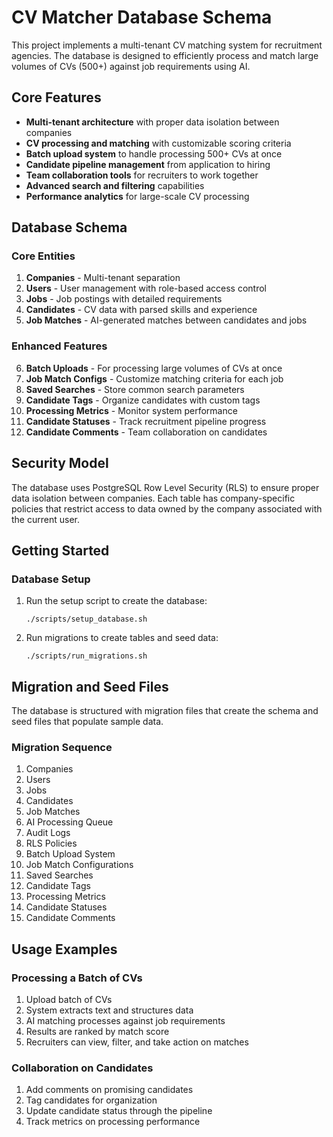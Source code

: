 # CV Matcher Database Schema

This project implements a multi-tenant CV matching system for recruitment agencies. The database is designed to efficiently process and match large volumes of CVs (500+) against job requirements using AI.

## Core Features

- **Multi-tenant architecture** with proper data isolation between companies
- **CV processing and matching** with customizable scoring criteria
- **Batch upload system** to handle processing 500+ CVs at once
- **Candidate pipeline management** from application to hiring
- **Team collaboration tools** for recruiters to work together
- **Advanced search and filtering** capabilities
- **Performance analytics** for large-scale CV processing

## Database Schema

### Core Entities

1. **Companies** - Multi-tenant separation
2. **Users** - User management with role-based access control
3. **Jobs** - Job postings with detailed requirements
4. **Candidates** - CV data with parsed skills and experience
5. **Job Matches** - AI-generated matches between candidates and jobs

### Enhanced Features

6. **Batch Uploads** - For processing large volumes of CVs at once
7. **Job Match Configs** - Customize matching criteria for each job
8. **Saved Searches** - Store common search parameters
9. **Candidate Tags** - Organize candidates with custom tags
10. **Processing Metrics** - Monitor system performance
11. **Candidate Statuses** - Track recruitment pipeline progress
12. **Candidate Comments** - Team collaboration on candidates

## Security Model

The database uses PostgreSQL Row Level Security (RLS) to ensure proper data isolation between companies. Each table has company-specific policies that restrict access to data owned by the company associated with the current user.

## Getting Started

### Database Setup

1. Run the setup script to create the database:
   ```
   ./scripts/setup_database.sh
   ```

2. Run migrations to create tables and seed data:
   ```
   ./scripts/run_migrations.sh
   ```

## Migration and Seed Files

The database is structured with migration files that create the schema and seed files that populate sample data.

### Migration Sequence

1. Companies
2. Users
3. Jobs
4. Candidates
5. Job Matches
6. AI Processing Queue
7. Audit Logs
8. RLS Policies
9. Batch Upload System
10. Job Match Configurations
11. Saved Searches
12. Candidate Tags
13. Processing Metrics
14. Candidate Statuses
15. Candidate Comments

## Usage Examples

### Processing a Batch of CVs

1. Upload batch of CVs
2. System extracts text and structures data
3. AI matching processes against job requirements
4. Results are ranked by match score
5. Recruiters can view, filter, and take action on matches

### Collaboration on Candidates

1. Add comments on promising candidates
2. Tag candidates for organization
3. Update candidate status through the pipeline
4. Track metrics on processing performance
